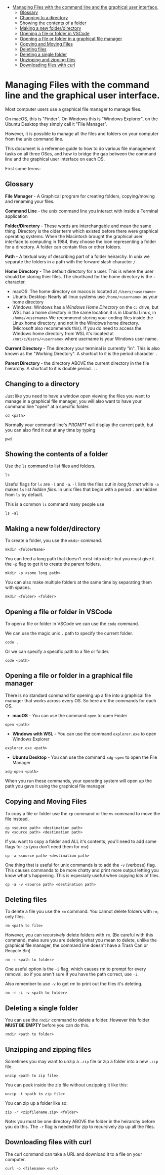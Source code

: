 <!-- TOC -->

- [Managing Files with the command line and the graphical user interface.](#managing-files-with-the-command-line-and-the-graphical-user-interface)
  - [Glossary](#glossary)
  - [Changing to a directory](#changing-to-a-directory)
  - [Showing the contents of a folder](#showing-the-contents-of-a-folder)
  - [Making a new folder/directory](#making-a-new-folderdirectory)
  - [Opening a file or folder in VSCode](#opening-a-file-or-folder-in-vscode)
  - [Opening a file or folder in a graphical file manager](#opening-a-file-or-folder-in-a-graphical-file-manager)
  - [Copying and Moving Files](#copying-and-moving-files)
  - [Deleting files](#deleting-files)
  - [Deleting a single folder](#deleting-a-single-folder)
  - [Unzipping and zipping files](#unzipping-and-zipping-files)
  - [Downloading files with curl](#downloading-files-with-curl)

<!-- /TOC -->

# Managing Files with the command line and the graphical user interface.

Most computer users use a graphical file manager to manage files.

On macOS, this is "Finder". On Windows this is "Windows Explorer", on the Ubuntu Desktop they simply call it "File Manager".

However, it is possible to manage all the files and folders on your computer
from the unix command line.

This document is a reference guide to how to do various file management tasks
on all three OSes, and how to bridge the gap between the command line and the
graphical user interface on each OS.

First some terms:

## Glossary

**File Manager** - A Graphical program for creating folders, copying/moving and renaming your files.

**Command Line** - the unix command line you interact with inside a Terminal application

**Folder/Directory** - These words are interchangable and mean the same thing. Directory is the older term which existed before there were graphical operating systems. When the Macintosh brought the graphical user interface to computing in 1984, they choose the icon representing a folder for a directory. A folder can contain files or other folders.

**Path** - A textual way of describing part of a folder heirarchy. In unix we separate the folders in a path with the forward slash character `/`.

**Home Directory** - The default directory for a user. This is where the user should be storing thier files. The shorthand for the home directory is the `~`
character.

- macOS: The home directory on macos is located at `/Users/<username>`
- Ubuntu Desktop: Nearly all linux systems use `/home/<username>` as your home directory
- Windows: Windows has a _Windows Home Directory_ on the `C:` drive, but WSL has a home directory in the same location it is in Ubuntu Linux, in `/home/<username>` We recommend storing your coding files inside the Linux home directory, and not in the Windows home directory. (Microsoft also recommends this). If you do need to access the Windows home directory from WSL it's located at `/mnt/c/Users/<username>` where username is your Windows user name.

**Current Directory** - The directory your terminal is currently "in". This is also known as the "Working Directory". A shortcut to it is the period character `.`

**Parent Directory** - the directory ABOVE the current directory in the file hierarchy. A shortcut to it is double period. `..`

## Changing to a directory

Just like you need to have a window open viewing the files you want to manage in
a graphical file manager, you will also want to have your command line "open" at
a specific folder.

`cd <path>`

Normally your command line's _PROMPT_ will display the current path, but you
can also find it out at any time by typing

`pwd`

## Showing the contents of a folder

Use the `ls` command to list files and folders.

```shell
ls
```

Useful flags for `ls` are `-l` and `-a`. `-l` lists the files out in _long format_
while `-a` makes `ls` list _hidden files_. In unix files that begin with a period `.` are hidden from `ls` by default.

This is a common `ls` command many people use

```shell
ls -al
```

## Making a new folder/directory

To create a folder, you use the `mkdir` command.

`mkdir <folderName>`

You can feed a long path that doesn't exist into `mkdir` but you must give it
the `-p` flag to get it to create the parent folders.

`mkdir -p <some long path>`

You can also make multiple folders at the same time by separating them with spaces.

`mkdir <folder> <folder>`

## Opening a file or folder in VSCode

To open a file or folder in VSCode we can use the `code` command.

We can use the magic unix `.` path to specify the current folder.

```
code .
```

Or we can specify a specific path to a file or folder.

```
code <path>
```

## Opening a file or folder in a graphical file manager

There is no standard command for opening up a file into a graphical
file manager that works across every OS. So here are the commands for each OS.

- **macOS** - You can use the command `open` to open Finder

```shell
open <path>
```

- **Windows with WSL** - You can use the command `explorer.exe` to open Windows Explorer

```shell
explorer.exe <path>
```

- **Ubuntu Desktop** - You can use the command `xdg-open` to open the File Manager

```shell
xdg-open <path>
```

When you run these commands, your operating system will open up the path
you gave it using the graphical file manager.

## Copying and Moving Files

To copy a file or folder use the `cp` command or the `mv` command to move the file instead.

```shell
cp <source path> <destination path>
mv <source path> <destination path>
```

If you want to copy a folder and ALL it's contents, you'll need to add some
flags for `cp` (you don't need them for mv)

```shell
cp -a <source path> <destination path>
```

One thing that is useful for unix commands is to add the `-v` (verbose) flag.
This causes commands to be more chatty and print more output letting you know what's happening. This is especially useful when copying lots of files.

```shell
cp -a -v <source path> <destination path>
```

## Deleting files

To delete a file you use the `rm` command. You cannot delete folders with `rm`, only files.

```shell
rm <path to file>
```

However, you can _recursively_ delete folders with `rm`. (Be careful with this
command, make sure you are deleting what you mean to delete, unlike the graphical file manager, the command line doesn't have a Trash Can or Recycle Bin)

```shell
rm -r <path to folder>
```

One useful option is the `-i` flag, which causes rm to prompt for every removal, so
if you aren't sure if you have the path correct, use `-i`.

Also remember to use `-v` to get rm to print out the files it's deleting.

```shell
rm -r -i -v <path to folder>
```

## Deleting a single folder

You can use the `rmdir` command to delete a folder. However this folder **MUST BE EMPTY** before you can do this.

```shell
rmdir <path to folder>
```

## Unzipping and zipping files

Sometimes you may want to unzip a `.zip` file or zip a folder into a new `.zip` file.

`unzip <path to zip file>`

You can peek inside the zip file without unzipping it like this:

`unzip -t <path to zip file>`

You can zip up a folder like so:

`zip -r <zipfilename.zip> <folder>`

Note: you must be one directory ABOVE the folder in the heirarchy before you do this. The `-r` flag is needed for zip to recursively zip up all the files.

## Downloading files with curl

The curl command can take a URL and download it to a file on your computer.

`curl -o <filename> <url>`
